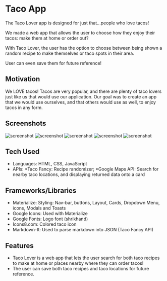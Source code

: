# Taco App
The Taco Lover app is designed for just that...people who love tacos! 

We made a web app that allows the user to choose how they enjoy their tacos: make them at home or order out? 

With Taco Lover, the user has the option to choose between being shown a random recipe to make themselves or taco spots in their area.

User can even save them for future reference! 	

## Motivation
We LOVE tacos! Tacos are very popular, and there are plenty of taco lovers just like us that would use our application. Our goal was to create an app that we would use ourselves, and that others would use as well, to enjoy tacos in any form.

## Screenshots
![screenshot](https://github.com/akelstrom/taco-app/blob/develop/assets/Images/Home%20Page.png?raw=true)
![screenshot](https://github.com/akelstrom/taco-app/blob/develop/assets/Images/Make%20Page.png?raw=true)
![screenshot](https://github.com/akelstrom/taco-app/blob/develop/assets/Images/Order%20Page.png?raw=true)
![screenshot](https://github.com/akelstrom/taco-app/blob/develop/assets/Images/Saved%20Locations.png?raw=true)
![screenshot](https://github.com/akelstrom/taco-app/blob/develop/assets/Images/Saved%20Recipes.png?raw=true)

## Tech Used
  *   Languages: HTML, CSS, JavaScript
  *	APIs: 
        *Taco Fancy: Recipe randomizer;
        *Google Maps API: Search for nearby taco locations, and displaying returned data onto a card
## Frameworks/Libraries
   *   Materialize: Styling: Nav-bar, buttons, Layout, Cards, Dropdown Menu, icons, Modals and Toasts 
   *   Google Icons: Used with Materialize
   *   Google Fonts: Logo font (shrikhand)
   *   Icons8.com: Colored taco icon
   *   Markdown-It: Used to parse markdown into JSON (Taco Fancy API)

## Features
   *   Taco Lover is a web app that lets the user search for both taco recipes to make at home or places nearby where   they can order tacos!
   *   The user can save both taco recipes and taco locations for future reference.

